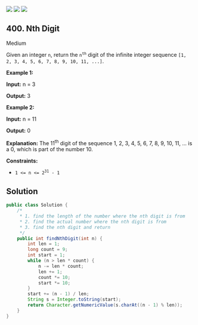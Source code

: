 [![](https://img.shields.io/github/stars/javadev/LeetCode-in-Java?label=Stars&style=flat-square)](https://github.com/javadev/LeetCode-in-Java)
[![](https://img.shields.io/github/forks/javadev/LeetCode-in-Java?label=Fork%20me%20on%20GitHub%20&style=flat-square)](https://github.com/javadev/LeetCode-in-Java/fork)
[![](https://img.shields.io/badge/-LeetCode%20in%20Kotlin-blue?style=flat-square)](https://github.com/javadev/LeetCode-in-Kotlin)

## 400\. Nth Digit

Medium

Given an integer `n`, return the <code>n<sup>th</sup></code> digit of the infinite integer sequence `[1, 2, 3, 4, 5, 6, 7, 8, 9, 10, 11, ...]`.

**Example 1:**

**Input:** n = 3

**Output:** 3 

**Example 2:**

**Input:** n = 11

**Output:** 0

**Explanation:** The 11<sup>th</sup> digit of the sequence 1, 2, 3, 4, 5, 6, 7, 8, 9, 10, 11, ... is a 0, which is part of the number 10. 

**Constraints:**

*   <code>1 <= n <= 2<sup>31</sup> - 1</code>

## Solution

```java
public class Solution {
    /*
     * 1. find the length of the number where the nth digit is from
     * 2. find the actual number where the nth digit is from
     * 3. find the nth digit and return
     */
    public int findNthDigit(int n) {
        int len = 1;
        long count = 9;
        int start = 1;
        while (n > len * count) {
            n -= len * count;
            len += 1;
            count *= 10;
            start *= 10;
        }
        start += (n - 1) / len;
        String s = Integer.toString(start);
        return Character.getNumericValue(s.charAt((n - 1) % len));
    }
}
```